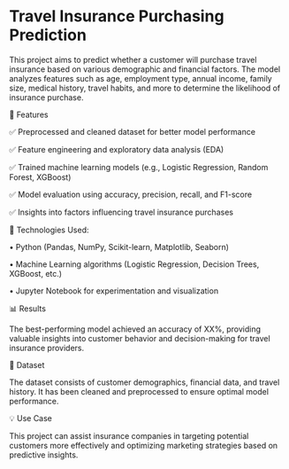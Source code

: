 # Travel Insurance Purchasing Prediction

This project aims to predict whether a customer will purchase travel insurance based on various demographic and financial factors. The model analyzes features such as age, employment type, annual income, family size, medical history, travel habits, and more to determine the likelihood of insurance purchase.

📌 Features

✅ Preprocessed and cleaned dataset for better model performance

✅ Feature engineering and exploratory data analysis (EDA)

✅ Trained machine learning models (e.g., Logistic Regression, Random Forest, XGBoost)

✅ Model evaluation using accuracy, precision, recall, and F1-score

✅ Insights into factors influencing travel insurance purchases

🚀 Technologies Used:

 •	Python (Pandas, NumPy, Scikit-learn, Matplotlib, Seaborn)
 
 •	Machine Learning algorithms (Logistic Regression, Decision Trees, XGBoost, etc.)
 
 •	Jupyter Notebook for experimentation and visualization

📊 Results

The best-performing model achieved an accuracy of XX%, providing valuable insights into customer behavior and decision-making for travel insurance providers.

📁 Dataset

The dataset consists of customer demographics, financial data, and travel history. It has been cleaned and preprocessed to ensure optimal model performance.

💡 Use Case

This project can assist insurance companies in targeting potential customers more effectively and optimizing marketing strategies based on predictive insights.
